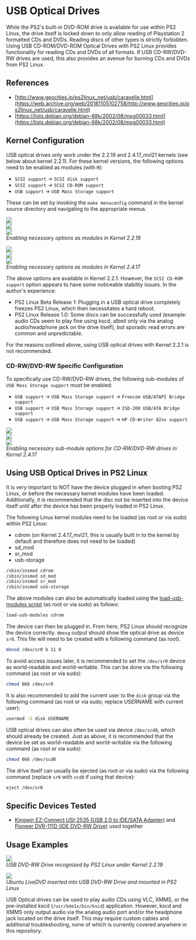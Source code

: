 # USB Optical Drives

While the PS2's built-in DVD-ROM drive is available for use within PS2 Linux, the drive itself is locked down to only allow reading of Playstation 2 formatted CDs and DVDs. Reading discs of other types is strictly forbidden. Using USB CD-ROM/DVD-ROM Optical Drives with PS2 Linux provides functionality for reading CDs and DVDs of all formats. If USB CD-RW/DVD-RW drives are used, this also provides an avenue for burning CDs and DVDs from PS2 Linux.

## References

* [http://www.geocities.jp/ps2linux_net/usb/caravelle.html](https://web.archive.org/web/20181105102758/http://www.geocities.jp/ps2linux_net/usb/caravelle.html)
* [https://lists.debian.org/debian-68k/2002/08/msg00033.html](https://lists.debian.org/debian-68k/2002/08/msg00033.html)

## Kernel Configuration

USB optical drives only work under the 2.2.19 and 2.4.17_mvl21 kernels (see below about kernel 2.2.1). For these kernel versions, the following options need to be enabled as modules (with ```M```):
* ```SCSI support``` -> ```SCSI disk support```
* ```SCSI support``` -> ```SCSI CD-ROM support```
* ```USB support``` -> ```USB Mass Storage support```

These can be set by invoking the ```make menuconfig``` command in the kernel source directory and navigating to the appropriate menus.

![](../2.2.19-sd_mod.png?raw=true)  
![](2.2.19-sr_mod.png?raw=true)  
![](../2.2.19_usb-storage.png?raw=true)  
*Enabling necessary options as modules in Kernel 2.2.19*

![](../2.4.17-sd_mod.png?raw=true)  
![](2.4.17-sr_mod.png?raw=true)  
![](../2.4.17_usb-storage.png?raw=true)  
*Enabling necessary options as modules in Kernel 2.4.17*

The above options are available in Kernel 2.2.1. However, the ```SCSI CD-ROM support``` option appears to have some noticeable stability issues. In the author's experience:  
* PS2 Linux Beta Release 1: Plugging in a USB optical drive completely freezes PS2 Linux, which then necessitates a hard reboot.
* PS2 Linux Release 1.0: Some discs can be successfully used (example: audio CDs seem to play fine using kscd, albeit only via the analog audio/headphone jack on the drive itself), but sporadic read errors are common and unpredictable.

For the reasons outlined above, using USB optical drives with Kernel 2.2.1 is not recommended.

### CD-RW/DVD-RW Specific Configuration

To specifically use CD-RW/DVD-RW drives, the following sub-modules of ```USB Mass Storage support``` must be enabled:
* ```USB support``` -> ```USB Mass Storage support``` -> ```Freecom USB/ATAPI Bridge support```
* ```USB support``` -> ```USB Mass Storage support``` -> ```ISD-200 USB/ATA Bridge support```
* ```USB support``` -> ```USB Mass Storage support``` -> ```HP CD-Writer 82xx support```

![](2.4.17_usb-storage_sub-module_freecom.png?raw=true)  
![](2.4.17_usb-storage_sub-module_isd-200.png?raw=true)  
![](2.4.17_usb-storage_sub-module_hp-cdwriter.png?raw=true)  
*Enabling necessary sub-module options for CD-RW/DVD-RW drives in Kernel 2.4.17*

## Using USB Optical Drives in PS2 Linux

It is very important to NOT have the device plugged in when booting PS2 Linux, or before the necessary kernel modules have been loaded. Additionally, it is recommended that the disc not be inserted into the device itself until after the device has been properly loaded in PS2 Linux.

The following Linux kernel modules need to be loaded (as root or via sudo) within PS2 Linux:  
* cdrom (on Kernel 2.4.17_mvl21, this is usually built in to the kernel by default and therefore does not need to be loaded)
* sd_mod
* sr_mod
* usb-storage
```bash
/sbin/insmod cdrom
/sbin/insmod sd_mod
/sbin/insmod sr_mod
/sbin/insmod usb-storage
```

The above modules can also be automatically loaded using the [load-usb-modules script](../../Scripts/load-usb-modules) (as root or via sudo) as follows:
```bash
load-usb-modules cdrom
```

The device can then be plugged in. From here, PS2 Linux should recognize the device correctly. ```dmesg``` output should show the optical drive as device ```sr0```. This file will need to be created with e following command (as root).
```bash
mknod /dev/sr0 b 11 0
```

To avoid access issues later, it is recommended to set the ```/dev/sr0``` device as world-readable and world-writable. This can be done via the following command (as root or via sudo):
```bash
chmod 666 /dev/sr0
```

It is also recommended to add the current user to the ```disk``` group via the following command (as root or via sudo; replace USERNAME with current user):
```bash
usermod -G disk USERNAME
```

USB optical drives can also often be used via device ```/dev/scd0```, which should already be created. Just as above, it is recommended that the device be set as world-readable and world-writable via the following command (as root or via sudo):
```bash
chmod 666 /dev/scd0
```

The drive itself can usually be ejected (as root or via sudo) via the following command (replace ```sr0``` with ```scd0``` if using that device):
```bash
eject /dev/sr0
```

## Specific Devices Tested

* [Kingwin EZ-Connect USI-2535 (USB 2.0 to IDE/SATA Adapter)](http://www.kingwin.com/adapters/usi-2535-2/) and [Pioneer DVR-111D (IDE DVD-RW Drive)](https://web.archive.org/web/20120619082625/https://www.pioneerelectronics.com/PUSA/Computer/Computer+Drives/DVR-111D) used together

## Usage Examples

![](USB_DVD-RW.png?raw=true)  
*USB DVD-RW Drive recognized by PS2 Linux under Kernel 2.2.19*

![](ubuntu_livedvd_mounted.png?raw=true)  
*Ubuntu LiveDVD inserted into USB DVD-RW Drive and mounted in PS2 Linux*

USB Optical drives can be used to play audio CDs using VLC, XMMS, or the pre-installed kscd (```/usr/kde1x/bin/kscd```) application. However, kscd and XMMS only output audio via the analog audio port and/or the headphone jack located on the drive itself. This may require custom cables and additional troubleshooting, none of which is currently covered anywhere in this repository.

